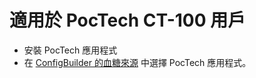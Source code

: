 # 適用於 PocTech CT-100 用戶

- 安裝 PocTech 應用程式
- 在 [ConfigBuilder 的血糖來源](../Configuration/Config-Builder.md#bg-source) 中選擇 PocTech 應用程式。

